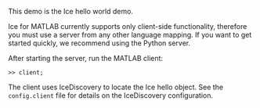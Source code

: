 This demo is the Ice hello world demo.

Ice for MATLAB currently supports only client-side functionality, therefore
you must use a server from any other language mapping. If you want to get
started quickly, we recommend using the Python server.

After starting the server, run the MATLAB client:

```
>> client;
```

The client uses IceDiscovery to locate the Ice hello object. See the
`config.client` file for details on the IceDiscovery configuration.
